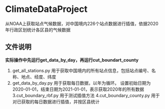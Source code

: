 # ClimateDataProject
从NOAA上获取站点气候数据，对中国境内226个站点数据进行插值，依据2020年行政区划统计各区县的气候数据

## 文件说明
**实际操作中先运行get_data_by_day，再运行cut_boundart_county**

1. get_all_stations.py
  用于获取中国境内的所有站点信息，包括站点编号、名称、地点、经度、纬度
2. get_data_by_day.py
  用于获取每日数据，以年为循环。
  设置初始日期为2020-01-01，结束日期为2021-01-01，表示获取2020年的所有数据
3.cut_boundary_rbf.py
  用于测试插值方法
4.cut_boundary_county.py
   用于对已获取的每日数据进行插值，并按区县统计 
